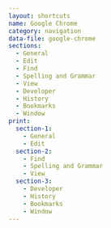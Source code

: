```yaml
---
layout: shortcuts
name: Google Chrome
category: navigation
data-file: google-chrome
sections:
  - General
  - Edit
  - Find
  - Spelling and Grammar
  - View
  - Developer
  - History
  - Bookmarks
  - Window
print:
  section-1:
    - General
    - Edit
  section-2:
    - Find
    - Spelling and Grammar
    - View
  section-3:
    - Developer
    - History
    - Bookmarks
    - Window
---
```

